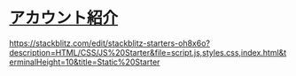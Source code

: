 # [アカウント紹介](https://rampotchi.github.io/)
https://stackblitz.com/edit/stackblitz-starters-oh8x6o?description=HTML/CSS/JS%20Starter&file=script.js,styles.css,index.html&terminalHeight=10&title=Static%20Starter
